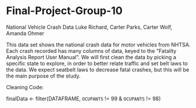 # Final-Project-Group-10
National Vehicle Crash Data
Luke Richard, Carter Parks, Carter Wolf, Amanda Ohmer

This data set shows the national crash data for motor vehicles from NHTSA. Each crash recorded has many columns of data, keyed to the "Fatality Analysis Report User Manual". We will first clean the data by picking a specific state to explore, in order to better relate traffic and set belt laws to the data. We expect seatbelt laws to decrease fatal crashes, but this will be the main purpose of the study.


Cleaning Code:

finalData <- filter(DATAFRAME, `OCUPANTS` != 99 & `OCUPANTS` != 98)
